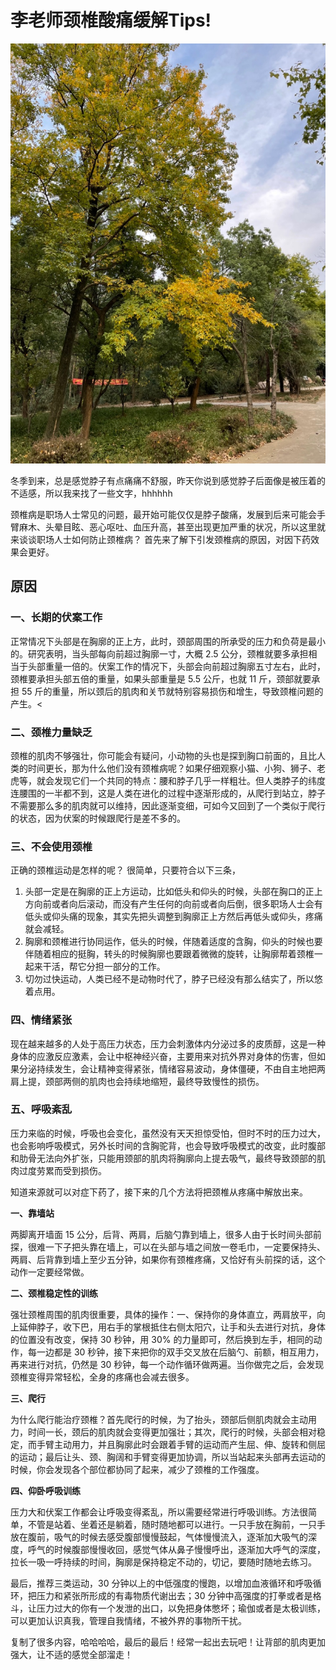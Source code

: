 # 李老师颈椎酸痛缓解Tips!

![第一次秋游](/static/IMG_3567.jpeg)

冬季到来，总是感觉脖子有点痛痛不舒服，昨天你说到感觉脖子后面像是被压着的不适感，所以我来找了一些文字，hhhhhh

颈椎病是职场人士常见的问题，最开始可能仅仅是脖子酸痛，发展到后来可能会手臂麻木、头晕目眩、恶心呕吐、血压升高，甚至出现更加严重的状况，所以这里就来谈谈职场人士如何防止颈椎病？
首先来了解下引发颈椎病的原因，对因下药效果会更好。
## 原因

### 一、长期的伏案工作
正常情况下头部是在胸廓的正上方，此时，颈部周围的所承受的压力和负荷是最小的。研究表明，当头部每向前超过胸廓一寸，大概 2.5 公分，颈椎就要多承担相当于头部重量一倍的。伏案工作的情况下，头部会向前超过胸廓五寸左右，此时，颈椎要承担头部五倍的重量，如果头部重量是 5.5 公斤，也就 11 斤，颈部就要承担 55 斤的重量，所以颈后的肌肉和关节就特别容易损伤和增生，导致颈椎问题的产生。<
### 二、颈椎力量缺乏

颈椎的肌肉不够强壮，你可能会有疑问，小动物的头也是探到胸口前面的，且比人类的时间更长，那为什么他们没有颈椎病呢？如果仔细观察小猫、小狗、狮子、老虎等，就会发现它们一个共同的特点：腰和脖子几乎一样粗壮。但人类脖子的纬度连腰围的一半都不到，这是人类在进化的过程中逐渐形成的，从爬行到站立，脖子不需要那么多的肌肉就可以维持，因此逐渐变细，可如今又回到了一个类似于爬行的状态，因为伏案的时候跟爬行是差不多的。

### 三、不会使用颈椎

正确的颈椎运动是怎样的呢？
很简单，只要符合以下三条，
1. 头部一定是在胸廓的正上方运动，比如低头和仰头的时候，头部在胸口的正上方向前或者向后滚动，而没有产生任何的向前或者向后倒，很多职场人士会有低头或仰头痛的现象，其实先把头调整到胸廓正上方然后再低头或仰头，疼痛就会减轻。
2. 胸廓和颈椎进行协同运作，低头的时候，伴随着适度的含胸，仰头的时候也要伴随着相应的挺胸，转头的时候胸廓也要跟着微微的旋转，让胸廓帮着颈椎一起来干活，帮它分担一部分的工作。
3. 切勿过快运动，人类已经不是动物时代了，脖子已经没有那么结实了，所以悠着点用。

### 四、情绪紧张
现在越来越多的人处于高压力状态，压力会刺激体内分泌过多的皮质醇，这是一种身体的应激反应激素，会让中枢神经兴奋，主要用来对抗外界对身体的伤害，但如果分泌持续发生，会让精神变得紧张，情绪容易波动，身体僵硬，不由自主地把两肩上提，颈部两侧的肌肉也会持续地缩短，最终导致慢性的损伤。</p>
### 五、呼吸紊乱
<p>压力来临的时候，呼吸也会变化，虽然没有天天担惊受怕，但时不时的压力过大，也会影响呼吸模式，另外长时间的含胸驼背，也会导致呼吸模式的改变，此时腹部和肋骨无法向外扩张，只能用颈部的肌肉将胸廓向上提去吸气，最终导致颈部的肌肉过度劳累而受到损伤。</p>
<p>知道来源就可以对症下药了，接下来的几个方法将把颈椎从疼痛中解放出来。</p>
<p><strong>一、靠墙站</strong></p>
<p>两脚离开墙面 15 公分，后背、两肩，后脑勺靠到墙上，很多人由于长时间头部前探，很难一下子把头靠在墙上，可以在头部与墙之间放一卷毛巾，一定要保持头、两肩、后背靠到墙上至少五分钟，如果你有颈椎疼痛，又恰好有头前探的话，这个动作一定要经常做。</p>
<p><strong>二、颈椎稳定性的训练</strong></p>
<p>强壮颈椎周围的肌肉很重要，具体的操作：一、保持你的身体直立，两肩放平，向上延伸脖子，收下巴，用右手的掌根抵住右侧太阳穴，让手和头去进行对抗，身体的位置没有改变，保持 30 秒钟，用 30% 的力量即可，然后换到左手，相同的动作，每一边都是 30 秒钟，接下来把你的双手交叉放在后脑勺、前额，相互用力，再来进行对抗，仍然是 30 秒钟，每一个动作循环做两遍。当你做完之后，会发现颈椎变得异常轻松，全身的疼痛也会减去很多。</p>
<p><strong>三、爬行</strong></p>
<p>为什么爬行能治疗颈椎？首先爬行的时候，为了抬头，颈部后侧肌肉就会主动用力，时间一长，颈后的肌肉就会变得更加强壮；其次，爬行的时候，头部会相对稳定，而手臂主动用力，并且胸廓此时会跟着手臂的运动而产生屈、伸、旋转和侧屈的运动；最后让头、颈、胸阔和手臂变得更加协调，所以当站起来头部再去运动的时候，你会发现各个部位都协同了起来，减少了颈椎的工作强度。</p>
<p><strong>四、仰卧呼吸训练</strong></p>
<p>压力大和伏案工作都会让呼吸变得紊乱，所以需要经常进行呼吸训练。方法很简单，不管是站着、坐着还是躺着，随时随地都可以进行。一只手放在胸前，一只手放在腹前，吸气的时候去感受腹部慢慢鼓起，气体慢慢流入，逐渐加大吸气的深度，呼气的时候腹部慢慢收回，感觉气体从鼻子慢慢呼出，逐渐加大呼气的深度，拉长一吸一呼持续的时间，胸廓是保持稳定不动的，切记，要随时随地去练习。</p>
<p>最后，推荐三类运动，30 分钟以上的中低强度的慢跑，以增加血液循环和呼吸循环，把压力和紧张所形成的有毒物质代谢出去；30 分钟中高强度的打拳或者是格斗，让压力过大的你有一个发泄的出口，以免把身体憋坏；瑜伽或者是太极训练，可以更加认识真我，管理自我情绪，不被外界的事物所干扰。


复制了很多内容，哈哈哈哈，最后的最后！经常一起出去玩吧！让背部的肌肉更加强大，让不适的感觉全部溜走！